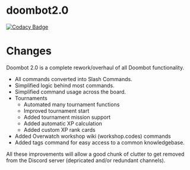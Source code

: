 # doombot2.0
[![Codacy Badge](https://api.codacy.com/project/badge/Grade/afc6bdae4bbc473ebf36a170f3859a90)](https://app.codacy.com/gh/tylovejoy/doombot2.0?utm_source=github.com&utm_medium=referral&utm_content=tylovejoy/doombot2.0&utm_campaign=Badge_Grade_Settings)

# Changes
Doombot 2.0 is a complete rework/overhaul of all Doombot functionality.
- All commands converted into Slash Commands.
- Simplified logic behind most commands.
- Simplified command usage across the board.
- Tournaments
    - Automated many tournament functions
    - Improved tournament start
    - Added tournament mission support
    - Added automatic XP calculation
    - Added custom XP rank cards
- Added Overwatch workshop wiki (workshop.codes) commands
- Added tags command for easy access to a common knowledgebase.
 
All these improvements will allow a good chunk of clutter to get removed from the Discord server (depricated and/or redundant channels).
